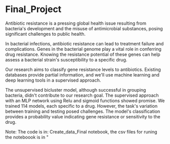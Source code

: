 # Final_Project
Antibiotic resistance is a pressing global health issue resulting from bacteria's development and the misuse of antimicrobial substances, posing significant challenges to public health.

In bacterial infections, antibiotic resistance can lead to treatment failure and complications. Genes in the bacterial genome play a vital role in conferring drug resistance. Knowing the resistance potential of these genes can help assess a bacterial strain's susceptibility to a specific drug.

Our research aims to classify gene resistance levels to antibiotics. Existing databases provide partial information, and we'll use machine learning and deep learning tools in a supervised approach.

The unsupervised bicluster model, although successful in grouping bacteria, didn't contribute to our research goal. The supervised approach with an MLP network using Relu and sigmoid functions showed promise. We trained 114 models, each specific to a drug. However, the task's variation between training and testing posed challenges. The model's classification provides a probability value indicating gene resistance or sensitivity to the drug.





Note: The code is in: Create_data_Final notebook, the csv files for runing the noteboook is in "
